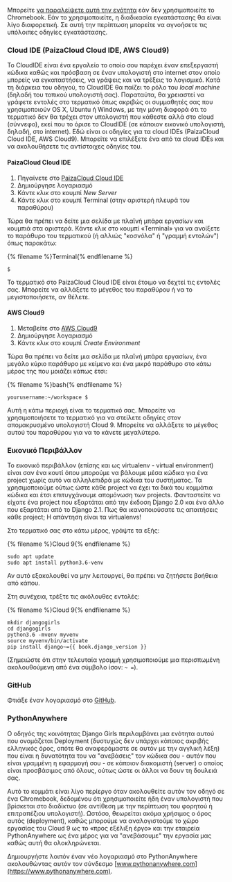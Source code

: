 Μπορείτε [ να παραλείψετε αυτή την ενότητα](http://tutorial.djangogirls.org/en/installation/#install-python) εάν δεν χρησιμοποιείτε το Chromebook. Εάν το χρησιμοποιείτε, η διαδικασία εγκατάστασης θα είναι λίγο διαφορετική. Σε αυτή την περίπτωση μπορείτε να αγνοήσετε τις υπόλοιπες οδηγίες εγκατάστασης.

### Cloud IDE (PaizaCloud Cloud IDE, AWS Cloud9)

Το CloudIDE είναι ένα εργαλείο το οποίο σου παρέχει έναν επεξεργαστή κώδικα καθώς και πρόσβαση σε έναν υπολογιστή στο internet στον οποίο μπορείς να εγκαταστήσεις, να γράψεις και να τρέξεις το λογισμικό. Κατά τη διάρκεια του οδηγού, το CloudIDE θα παίζει το ρόλο του *local machine* (δηλαδή του τοπικού υπολογιστή σας). Παραταύτα, θα χρειαστεί να γράφετε εντολές στο τερματικό όπως ακριβώς οι συμμαθητές σας που χρησιμοποιούν OS X, Ubuntu ή Windows, με την μόνη διαφορά ότι το τερματικό δεν θα τρέχει στον υπολογιστή που κάθεστε αλλά στο cloud (σύννεφο), εκεί που το όρισε το CloudIDE (σε κάποιον εικονικό υπολογιστή, δηλαδή, στο internet). Εδώ είναι οι οδηγίες για τα cloud IDEs (PaizaCloud Cloud IDE, AWS Cloud9). Μπορείτε να επιλέξετε ένα από τα cloud IDEs και να ακολουθήσετε τις αντίστοιχες οδηγίες του.

#### PaizaCloud Cloud IDE

1. Πηγαίνετε στο [PaizaCloud Cloud IDE](https://paiza.cloud/)
2. Δημιούργησε λογαριασμό
3. Κάντε κλικ στο κουμπί *New Server*
4. Κάντε κλικ στο κουμπί Terminal (στην αριστερή πλευρά του παραθύρου)

Τώρα θα πρέπει να δείτε μια σελίδα με πλαϊνή μπάρα εργασίων και κουμπιά στα αριστερά. Κάντε κλικ στο κουμπί «Terminal» για να ανοίξετε το παράθυρο του τερματικού (ή αλλιώς "κοσνόλα" ή "γραμμή εντολών") όπως παρακάτω:

{% filename %}Terminal{% endfilename %}

    $
    

Το τερματικό στο PaizaCloud Cloud IDE είναι έτοιμο να δεχτεί τις εντολές σας. Μπορείτε να αλλάξετε το μέγεθος του παραθύρου ή να το μεγιστοποιήσετε, αν θέλετε.

#### AWS Cloud9

1. Μεταβείτε στο [AWS Cloud9](https://aws.amazon.com/cloud9/)
2. Δημιούργησε λογαριασμό
3. Κάντε κλικ στο κουμπί *Create Environment*

Τώρα θα πρέπει να δείτε μια σελίδα με πλαϊνή μπάρα εργασίων, ένα μεγάλο κύριο παράθυρο με κείμενο και ένα μικρό παράθυρο στο κάτω μέρος της που μοιάζει κάπως έτσι:

{% filename %}bash{% endfilename %}

    yourusername:~/workspace $
    

Αυτή η κάτω περιοχή είναι το τερματικό σας. Μπορείτε να χρησιμοποιήσετε το τερματικό για να στείλετε οδηγίες στον απομακρυσμένο υπολογιστή Cloud 9. Μπορείτε να αλλάξετε το μέγεθος αυτού του παραθύρου για να το κάνετε μεγαλύτερο.

### Εικονικό Περιβάλλον

Το εικονικό περιβάλλον (επίσης και ως virtualenv - virtual environment) είναι σαν ένα κουτί όπου μπορούμε να βάλουμε μέσα κώδικα για ένα project χωρίς αυτό να αλληλεπιδρά με κώδικα του συστήματος. Τα χρησιμοποιούμε ούτως ώστε κάθε project να έχει τα δικά του κομμάτια κώδικα και έτσι επιτυγχάνουμε απομόνωση των projects. Φανταστείτε να είχατε ένα project που εξαρτάται από την έκδοση Django 2.0 και ένα άλλο που εξαρτάται από το Django 2.1. Πως θα ικανοποιούσατε τις απαιτήσεις κάθε project; Η απάντηση είναι τα virtualenvs!

Στο τερματικό σας στο κάτω μέρος, γράψτε τα εξής:

{% filename %}Cloud 9{% endfilename %}

    sudo apt update
    sudo apt install python3.6-venv
    

Αν αυτό εξακολουθεί να μην λειτουργεί, θα πρέπει να ζητήσετε βοήθεια από κάπου.

Στη συνέχεια, τρέξτε τις ακόλουθες εντολές:

{% filename %}Cloud 9{% endfilename %}

    mkdir djangogirls
    cd djangogirls
    python3.6 -mvenv myvenv
    source myvenv/bin/activate
    pip install django~={{ book.django_version }}
    

(Σημειώστε ότι στην τελευταία γραμμή χρησιμοποιούμε μια περισπωμένη ακολουθούμενη από ένα σύμβολο ίσον: ` ~ = `).

### GitHub

Φτιάξε έναν λογαριασμό στο [GitHub](https://github.com).

### PythonAnywhere

Ο οδηγός της κοινότητας Django Girls περιλαμβάνει μια ενότητα αυτού που ονομάζεται Deployment (δυστυχώς δεν υπάρχει κάποιος ακριβής ελληνικός όρος, οπότε θα αναφερόμαστε σε αυτόν με την αγγλική λέξη) που είναι η δυνατότητα του να "ανεβάσεις" τον κώδικα σου - αυτόν που είναι γραμμένη η εφαρμογή σου - σε κάποιον διακομιστή (server) ο οποίος είναι προσβάσιμος από όλους, ούτως ώστε οι άλλοι να δουν τη δουλειά σας.

Αυτό το κομμάτι είναι λίγο περίεργο όταν ακολουθείτε αυτόν τον οδηγό σε ένα Chromebook, δεδομένου ότι χρησιμοποιείτε ήδη έναν υπολογιστή που βρίσκεται στο διαδίκτυο (σε αντίθεση με την περίπτωση του φορητού ή επιτραπέζιου υπολογιστή). Ωστόσο, θεωρείται ακόμα χρήσιμος ο όρος αυτός (deployment), καθώς μπορούμε να αναλογιστούμε το χώρο εργασίας του Cloud 9 ως το «προς εξέλιξη έργο» και την εταιρεία PythonAnywhere ως ένα μέρος για να "ανεβάσουμε" την εργασία μας καθώς αυτή θα ολοκληρώνεται.

Δημιουργήστε λοιπόν έναν νέο λογαριασμό στο PythonAnywhere ακολουθώντας αυτόν τον σύνδεσμο [www.pythonanywhere.com](https://www.pythonanywhere.com).